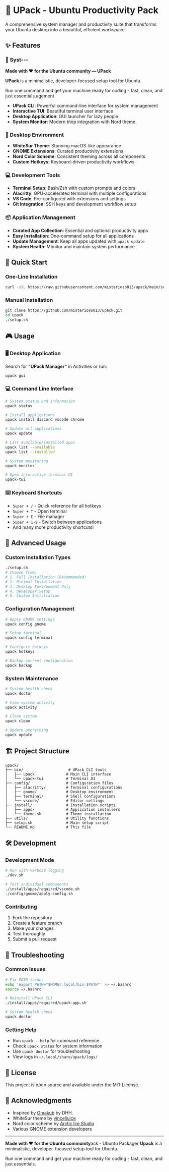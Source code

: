 # 🚀 UPack - Ubuntu Productivity Pack

A comprehensive system manager and productivity suite that transforms your Ubuntu desktop into a beautiful, efficient workspace.

## ✨ Features

### 🎯 Syst---

**Made with ❤️ for the Ubuntu community — UPack**

**UPack** is a minimalistic, developer-focused setup tool for Ubuntu.

Run one command and get your machine ready for coding - fast, clean, and just essentials.agement
- **UPack CLI**: Powerful command-line interface for system management
- **Interactive TUI**: Beautiful terminal user interface
- **Desktop Application**: GUI launcher for lazy people
- **System Monitor**: Modern btop integration with Nord theme

### 🎨 Desktop Environment  
- **WhiteSur Theme**: Stunning macOS-like appearance
- **GNOME Extensions**: Curated productivity extensions
- **Nord Color Scheme**: Consistent theming across all components
- **Custom Hotkeys**: Keyboard-driven productivity workflows

### 💻 Development Tools
- **Terminal Setup**: Bash/Zsh with custom prompts and colors
- **Alacritty**: GPU-accelerated terminal with multiple configurations
- **VS Code**: Pre-configured with extensions and settings
- **Git Integration**: SSH keys and development workflow setup

### 📦 Application Management
- **Curated App Collection**: Essential and optional productivity apps
- **Easy Installation**: One-command setup for all applications
- **Update Management**: Keep all apps updated with `upack update`
- **System Health**: Monitor and maintain system performance

## 🚀 Quick Start

### One-Line Installation
```bash
curl -sSL https://raw.githubusercontent.com/misterioso013/upack/main/setup.sh | bash
```

### Manual Installation
```bash
git clone https://github.com/misterioso013/upack.git
cd upack
./setup.sh
```

## 🎮 Usage

### 🖥️ Desktop Application
Search for **"UPack Manager"** in Activities or run:
```bash
upack gui
```

### 💻 Command Line Interface
```bash
# System status and information
upack status

# Install applications
upack install discord vscode chrome

# Update all applications
upack update

# List available/installed apps
upack list --available
upack list --installed

# System monitoring
upack monitor

# Open interactive terminal UI
upack-tui
```

### ⌨️ Keyboard Shortcuts
- `Super + /` - Quick reference for all hotkeys
- `Super + T` - Open terminal
- `Super + E` - File manager
- `Super + 1-9` - Switch between applications
- And many more productivity shortcuts!

## 🔧 Advanced Usage

### Custom Installation Types
```bash
./setup.sh
# Choose from:
# 1. Full Installation (Recommended)
# 2. Minimal Installation  
# 3. Desktop Environment Only
# 4. Developer Setup
# 5. Custom Installation
```

### Configuration Management
```bash
# Apply GNOME settings
upack config gnome

# Setup terminal
upack config terminal

# Configure hotkeys
upack hotkeys

# Backup current configuration
upack backup
```

### System Maintenance
```bash
# System health check
upack doctor

# View system activity
upack activity

# Clean system
upack clean

# Update everything
upack update
```

## 🏗️ Project Structure

```
upack/
├── bin/                    # UPack CLI tools
│   ├── upack              # Main CLI interface
│   └── upack-tui          # Terminal UI
├── config/                # Configuration files
│   ├── alacritty/         # Terminal configurations
│   ├── gnome/             # Desktop environment
│   ├── terminal/          # Shell configurations
│   └── vscode/            # Editor settings
├── install/               # Installation scripts
│   ├── apps/              # Application installers
│   └── theme.sh           # Theme installation
├── utils/                 # Utility functions
├── setup.sh               # Main setup script
└── README.md              # This file
```

## 🛠️ Development

### Development Mode
```bash
# Run with verbose logging
./dev.sh

# Test individual components
./install/apps/required/vscode.sh
./config/gnome/apply-config.sh
```

### Contributing
1. Fork the repository
2. Create a feature branch
3. Make your changes
4. Test thoroughly
5. Submit a pull request

## 🐛 Troubleshooting

### Common Issues
```bash
# Fix PATH issues
echo 'export PATH="$HOME/.local/bin:$PATH"' >> ~/.bashrc
source ~/.bashrc

# Reinstall UPack CLI
./install/apps/required/upack-app.sh

# System health check
upack doctor
```

### Getting Help
- Run `upack --help` for command reference
- Check `upack status` for system information
- Use `upack doctor` for troubleshooting
- View logs in `~/.local/share/upack/logs/`

## 📄 License

This project is open source and available under the MIT License.

## 🙏 Acknowledgments

- Inspired by [Omakub](https://omakub.org) by DHH
- WhiteSur theme by [vinceliuice](https://github.com/vinceliuice/WhiteSur-gtk-theme)  
- Nord color scheme by [Arctic Ice Studio](https://github.com/arcticicestudio/nord)
- Various GNOME extension developers

---

**Made with ❤️ for the Ubuntu community**ack - Ubuntu Packager
**Upack** is a minimalistic, developer-fucused setup tool for Ubuntu.

Run one command and get your machine ready for coding - fast, clean, and just essentials.